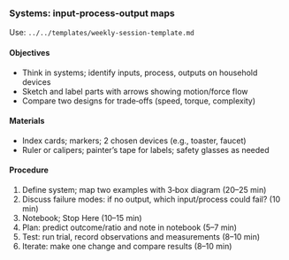 ### Systems: input‑process‑output maps

Use: `../../templates/weekly-session-template.md`

#### Objectives
- Think in systems; identify inputs, process, outputs on household devices
- Sketch and label parts with arrows showing motion/force flow
- Compare two designs for trade‑offs (speed, torque, complexity)

#### Materials
- Index cards; markers; 2 chosen devices (e.g., toaster, faucet)
- Ruler or calipers; painter’s tape for labels; safety glasses as needed

#### Procedure
1) Define system; map two examples with 3‑box diagram (20–25 min)
2) Discuss failure modes: if no output, which input/process could fail? (10 min)
3) Notebook; Stop Here (10–15 min)
4) Plan: predict outcome/ratio and note in notebook (5–7 min)
5) Test: run trial, record observations and measurements (8–10 min)
6) Iterate: make one change and compare results (8–10 min)

<!-- enriched: v1 -->
